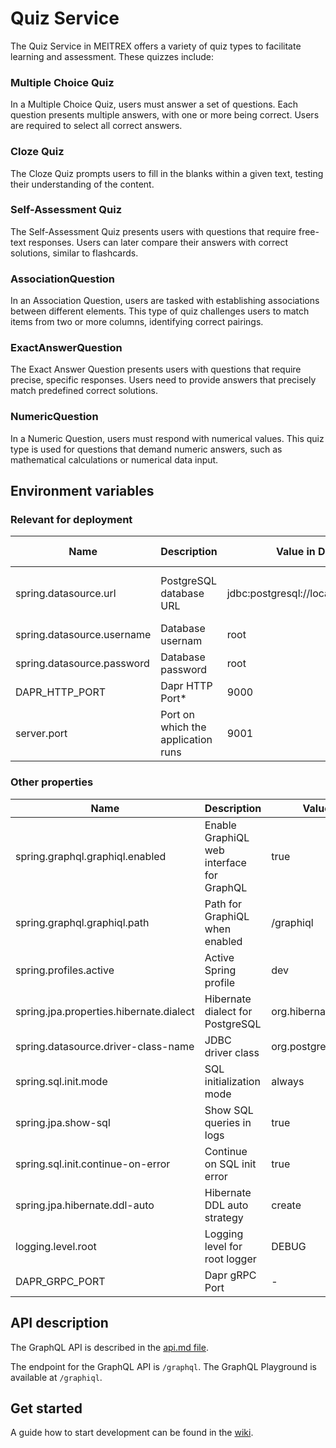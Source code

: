 # Quiz Service



The Quiz Service in MEITREX offers a variety of quiz types to facilitate learning and assessment. These quizzes include:

### Multiple Choice Quiz

In a Multiple Choice Quiz, users must answer a set of questions. Each question presents multiple answers, with one or more being correct. Users are required to select all correct answers.

### Cloze Quiz

The Cloze Quiz prompts users to fill in the blanks within a given text, testing their understanding of the content.

### Self-Assessment Quiz

The Self-Assessment Quiz presents users with questions that require free-text responses. Users can later compare their answers with correct solutions, similar to flashcards.

### AssociationQuestion

In an Association Question, users are tasked with establishing associations between different elements. This type of quiz challenges users to match items from two or more columns, identifying correct pairings.

### ExactAnswerQuestion

The Exact Answer Question presents users with questions that require precise, specific responses. Users need to provide answers that precisely match predefined correct solutions.

### NumericQuestion

In a Numeric Question, users must respond with numerical values. This quiz type is used for questions that demand numeric answers, such as mathematical calculations or numerical data input.

## Environment variables
### Relevant for deployment
| Name                       | Description                        | Value in Dev Environment                       | Value in Prod Environment                                      |
|----------------------------|------------------------------------|------------------------------------------------|----------------------------------------------------------------|
| spring.datasource.url               | PostgreSQL database URL            | jdbc:postgresql://localhost:9032/quiz_service* | jdbc:postgresql://quiz-service-db-postgresql:5432/quiz-service |
| spring.datasource.username          | Database usernam                   | root                                           | gits                                                           |
| spring.datasource.password          | Database password                  | root                                           | *secret*                                                       |
| DAPR_HTTP_PORT                        | Dapr HTTP Port*                        | 9000                                           | 3500                                                              |
| server.port                           | Port on which the application runs     | 9001                                           | 9001                                                              |
### Other properties

| Name                                    | Description                               | Value in Dev Environment                | Value in Prod Environment               |
|-----------------------------------------|-------------------------------------------|-----------------------------------------|-----------------------------------------|
| spring.graphql.graphiql.enabled         | Enable GraphiQL web interface for GraphQL | true                                    | true                                    |
| spring.graphql.graphiql.path            | Path for GraphiQL when enabled            | /graphiql                               | /graphiql                               |
| spring.profiles.active                  | Active Spring profile                     | dev                                     | prod                                    |
| spring.jpa.properties.hibernate.dialect | Hibernate dialect for PostgreSQL          | org.hibernate.dialect.PostgreSQLDialect | org.hibernate.dialect.PostgreSQLDialect |
| spring.datasource.driver-class-name     | JDBC driver class                         | org.postgresql.Driver                   | org.postgresql.Driver                   |
| spring.sql.init.mode                    | SQL initialization mode                   | always                                  | always                                  |
| spring.jpa.show-sql                     | Show SQL queries in logs                  | true                                    | false                                   |
| spring.sql.init.continue-on-error       | Continue on SQL init error                | true                                    | true                                    |
| spring.jpa.hibernate.ddl-auto           | Hibernate DDL auto strategy               | create                                  | update                                  |
| logging.level.root                      | Logging level for root logger             | DEBUG                                   | -                                       |
| DAPR_GRPC_PORT                          | Dapr gRPC Port                            | -                                       | 50001                                   |

## API description

The GraphQL API is described in the [api.md file](api.md).

The endpoint for the GraphQL API is `/graphql`. The GraphQL Playground is available at `/graphiql`.

## Get started
A guide how to start development can be
found in the [wiki](https://meitrex.readthedocs.io/en/latest/dev-manuals/backend/get-started.html).
